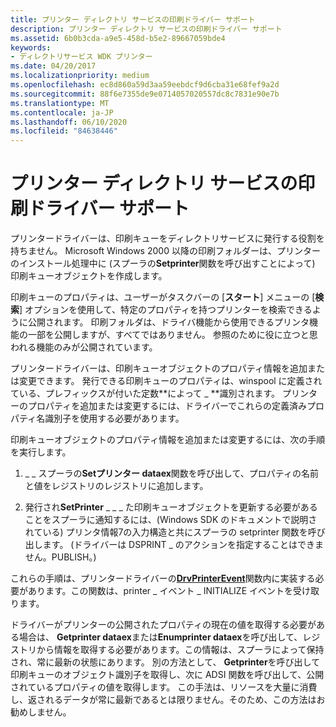 ```yaml
---
title: プリンター ディレクトリ サービスの印刷ドライバー サポート
description: プリンター ディレクトリ サービスの印刷ドライバー サポート
ms.assetid: 6b0b3cda-a9e5-458d-b5e2-89667059bde4
keywords:
- ディレクトリサービス WDK プリンター
ms.date: 04/20/2017
ms.localizationpriority: medium
ms.openlocfilehash: ec8d860a59d3aa59eebdcf9d6cba31e68fef9a2d
ms.sourcegitcommit: 88f6e7355de9e0714057020557dc8c7831e90e7b
ms.translationtype: MT
ms.contentlocale: ja-JP
ms.lasthandoff: 06/10/2020
ms.locfileid: "84638446"
---
```

# <a name="printer-driver-support-for-printer-directory-services"></a>プリンター ディレクトリ サービスの印刷ドライバー サポート





プリンタードライバーは、印刷キューをディレクトリサービスに発行する役割を持ちません。 Microsoft Windows 2000 以降の印刷フォルダーは、プリンターのインストール処理中に (スプーラの**Setprinter**関数を呼び出すことによって) 印刷キューオブジェクトを作成します。

印刷キューのプロパティは、ユーザーがタスクバーの [**スタート**] メニューの [**検索**] オプションを使用して、特定のプロパティを持つプリンターを検索できるように公開されます。 印刷フォルダは、ドライバ機能から使用できるプリンタ機能の一部を公開しますが、すべてではありません。 参照のために役に立つと思われる機能のみが公開されています。

プリンタードライバーは、印刷キューオブジェクトのプロパティ情報を追加または変更できます。 発行できる印刷キューのプロパティは、winspool に定義されている、プレフィックスが付いた定数**によって \_ **識別されます。 プリンターのプロパティを追加または変更するには、ドライバーでこれらの定義済みプロパティ名識別子を使用する必要があります。

印刷キューオブジェクトのプロパティ情報を追加または変更するには、次の手順を実行します。

1.  \_ \_ スプーラの**Setプリンター dataex**関数を呼び出して、プロパティの名前と値をレジストリのレジストリに追加します。

1.  発行され**SetPrinter** \_ \_ \_ た印刷キューオブジェクトを更新する必要があることをスプーラに通知するには、(Windows SDK のドキュメントで説明されている) プリンタ情報7の入力構造と共にスプーラの setprinter 関数を呼び出します。 (ドライバーは DSPRINT \_ のアクションを指定することはできません。PUBLISH。)

これらの手順は、プリンタードライバーの[**DrvPrinterEvent**](https://docs.microsoft.com/windows-hardware/drivers/ddi/winddiui/nf-winddiui-drvprinterevent)関数内に実装する必要があります。この関数は、printer \_ イベント \_ INITIALIZE イベントを受け取ります。

ドライバーがプリンターの公開されたプロパティの現在の値を取得する必要がある場合は、 **Getprinter dataex**または**Enumprinter dataex**を呼び出して、レジストリから情報を取得する必要があります。この情報は、スプーラによって保持され、常に最新の状態にあります。 別の方法として、 **Getprinter**を呼び出して印刷キューのオブジェクト識別子を取得し、次に ADSI 関数を呼び出して、公開されているプロパティの値を取得します。 この手法は、リソースを大量に消費し、返されるデータが常に最新であるとは限りません。そのため、この方法はお勧めしません。
